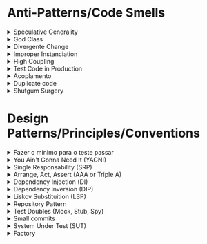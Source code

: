 # Anti-Patterns/Code Smells

<details>
  <summary>Speculative Generality</summary>
   
   - Supor coisas que precisa sem realmente precisar
</details>

<details>
  <summary>God Class</summary>
   
   - Fazer muita coisa
</details>

<details>
  <summary>Divergente Change</summary>
   
   - Se você está em um componente e precisa mexer nele por mais de um motivo, você está fazendo coisa de mais nele
</details>

<details>
  <summary>Improper Instanciation </summary>
   
   - Criar instâncias de forma errada
</details>

<details>
  <summary>High Coupling </summary>
   
   - Quando uma classe cria sua própria dependência
</details>

<details>
  <summary>Test Code in Production </summary>
   
   - 
</details>

<details>
  <summary>Acoplamento</summary>
   
   - Quando você recebe uma classe concreta, você está acoplado
</details>

<details>
  <summary>Duplicate code </summary>
   
   - 
</details>

<details>
  <summary>Shutgum Surgery </summary>
   
   - Quando você mexe em um lugar e afeta vários outros
</details>

# Design Patterns/Principles/Conventions

<details>
  <summary>Fazer o mínimo para o teste passar</summary>
   
   - 
</details>

<details>
  <summary>You Ain't Gonna Need It (YAGNI) </summary>
   
   - Não faça coisas enquanto você não precisa
</details>

<details>
  <summary>Single Responsability (SRP) </summary>
   
   - Cada componente com sua responsabilidade
</details>

<details>
  <summary>Arrange, Act, Assert (AAA or Triple A)</summary>
   
   - bloco onde vai organizar o teste
   
   - bloco de ação
   
   - bloco para testar alguma coisa
</details>

<details>
  <summary>Dependency Injection (DI)</summary>
   
   - Tirar a responsabilidade da classe de criar suas dependências
</details>

<details>
  <summary>Dependency inversion (DIP)</summary>
   
   - Usar interfaces na mesma camada onde você precisa de umm componente de fora 
</details>

<details>
  <summary>Liskov Substituition (LSP)</summary>
   
   - 
</details>

<details>
  <summary>Repository Pattern</summary>
   
   - 
</details>

<details>
  <summary>Test Doubles (Mock, Stub, Spy)</summary>
   
   - 
</details>

<details>
  <summary>Small commits</summary>
   
   - É uma  boa commitar depois do teste passar
</details>

<details>
  <summary>System Under Test (SUT)</summary>
   
   - Chamar a instância da classe que você está testando de SUT
</details>

<details>
  <summary>Factory </summary>
   
   - criar instâncias de objetos complexos, para não precisar repetir em vários lugares diferentes do código
</details>

